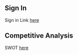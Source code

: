 


## Sign In
Sign in Link [here](SignInSheet.md) 

## Competitive Analysis
SWOT [here](https://docs.google.com/document/d/1UT_mHvh8rtZr5Hmobn5yQNb_n5eoxb-QI1h2LZjgV14/edit)

